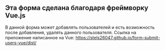 ## Эта форма сделана благодаря фреймворку Vue.js
В данной форма может добавлять пользователей и есть возможность после добавления, удалять данного пользователя.
Ссылка на приложение написанное на Vue:
https://stels26047.github.io/form-submit-users-vue/dist/
